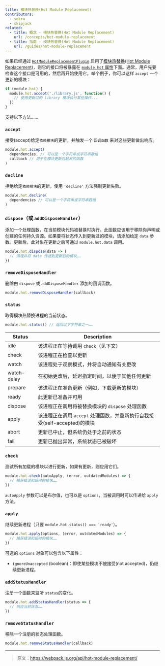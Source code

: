 ```yaml
---
title: 模块热替换(Hot Module Replacement)
contributors:
  - sokra
  - skipjack
related:
  - title: 概念 - 模块热替换(Hot Module Replacement)
    url: /concepts/hot-module-replacement
  - title: 指南 - 模块热替换(Hot Module Replacement)
    url: /guides/hot-module-replacement
---
```


如果已经通过 [`HotModuleReplacementPlugin`](/plugins/hot-module-replacement-plugin) 启用了[模块热替换(Hot Module Replacement)](/concepts/hot-module-replacement)，则它的接口将被暴露在 [`module.hot` 属性](/api/module-variables#module-hot-webpack-specific-)下面。通常，用户先要检查这个接口是可用的，然后再开始使用它。举个例子，你可以这样 `accept` 一个更新的模块：

``` js
if (module.hot) {
  module.hot.accept('./library.js', function() {
    // 使用更新过的 library 模块执行某些操作...
  })
}
```

支持以下方法……


### `accept`

接受(accept)给定`依赖模块`的更新，并触发一个 `回调函数` 来对这些更新做出响应。

``` js
module.hot.accept(
  dependencies, // 可以是一个字符串或字符串数组
  callback // 用于在模块更新后触发的函数
)
```


### `decline`

拒绝给定`依赖模块`的更新，使用 `'decline'` 方法强制更新失败。

``` js
module.hot.decline(
  dependencies // 可以是一个字符串或字符串数组
)
```


### `dispose`（或 `addDisposeHandler`）

添加一个处理函数，在当前模块代码被替换时执行。此函数应该用于移除你声明或创建的任何持久资源。如果要将状态传入到更新过的模块，请添加给定 `data` 参数。更新后，此对象在更新之后可通过 `module.hot.data` 调用。

``` js
module.hot.dispose(data => {
  // 清理并将 data 传递到更新后的模块……
})
```


### `removeDisposeHandler`

删除由 `dispose` 或 `addDisposeHandler` 添加的回调函数。

``` js
module.hot.removeDisposeHandler(callback)
```


### `status`

取得模块热替换进程的当前状态。

``` js
module.hot.status() // 返回以下字符串之一……
```

| Status      | Description                                                                            |
| ----------- | -------------------------------------------------------------------------------------- |
| idle        | 该进程正在等待调用 `check`（见下文） |
| check       | 该进程正在检查以更新 |
| watch       | 该进程处于观察模式，并将自动通知有关更改 |
| watch-delay | 在初始更改后，延迟指定时间，以便于其他任何更新 |
| prepare     | 该进程正在准备更新（例如，下载更新的模块） |
| ready       | 此更新已准备并可用 |
| dispose     | 该进程正在调用将被替换模块的 `dispose` 处理函数 |
| apply       | 该进程正在调用 `accept` 处理函数，并重新执行自我接受(self-accepted)的模块 |
| abort       | 更新已中止，但系统仍处于之前的状态 |
| fail        | 更新已抛出异常，系统状态已被破坏 |


### `check`

测试所有加载的模块以进行更新，如果有更新，则应用它们。

``` js
module.hot.check(autoApply, (error, outdatedModules) => {
  // 捕获错误和超时的模块……
})
```

`autoApply` 参数可以是布尔值，也可以是 `options`，当被调用时可以传递给 `apply` 方法。


### `apply`

继续更新进程（只要 `module.hot.status() === 'ready'`）。

``` js
module.hot.apply(options, (error, outdatedModules) => {
  // 捕获错误和超时的模块……
})
```

可选的 `options` 对象可以包含以下属性：

- `ignoreUnaccepted` (boolean)：即使某些模块不被接受(not accepted)，仍继续更新进程。


### `addStatusHandler`

注册一个函数来监听 `status`的变化。

``` js
module.hot.addStatusHandler(status => {
  // 响应当前状态……
})
```


### `removeStatusHandler`

移除一个注册的状态处理函数。

``` js
module.hot.removeStatusHandler(callback)
```

***

> 原文：https://webpack.js.org/api/hot-module-replacement/
